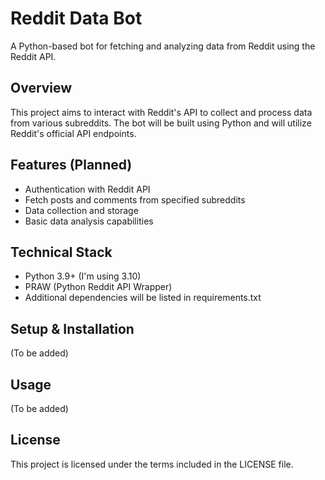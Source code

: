 # Reddit Data Bot

A Python-based bot for fetching and analyzing data from Reddit using the Reddit API.

## Overview
This project aims to interact with Reddit's API to collect and process data from various subreddits. The bot will be built using Python and will utilize Reddit's official API endpoints.

## Features (Planned)
- Authentication with Reddit API
- Fetch posts and comments from specified subreddits
- Data collection and storage
- Basic data analysis capabilities

## Technical Stack
- Python 3.9+ (I'm using 3.10)
- PRAW (Python Reddit API Wrapper)
- Additional dependencies will be listed in requirements.txt

## Setup & Installation
(To be added)

## Usage
(To be added)

## License
This project is licensed under the terms included in the LICENSE file.
